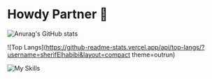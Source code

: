 # Howdy Partner 👾 
![Anurag's GitHub stats](https://github-readme-stats.vercel.app/api?username=sherifElhabibi&theme=outrun&show_icons=true) 


![Top Langs](https://github-readme-stats.vercel.app/api/top-langs/?username=sherifElhabibi&layout=compact theme=outrun)


![My Skills](https://skillicons.dev/icons?i=c,cpp,js,html,css,jquery,bootstrap,sass&theme=light)
